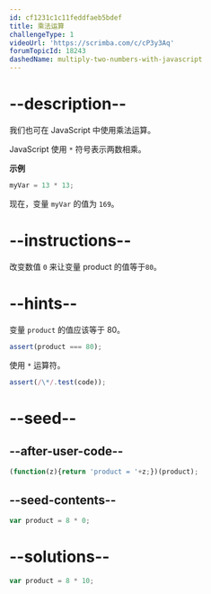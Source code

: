 ```yaml
---
id: cf1231c1c11feddfaeb5bdef
title: 乘法运算
challengeType: 1
videoUrl: 'https://scrimba.com/c/cP3y3Aq'
forumTopicId: 18243
dashedName: multiply-two-numbers-with-javascript
---
```


# --description--

我们也可在 JavaScript 中使用乘法运算。

JavaScript 使用 `*` 符号表示两数相乘。

**示例**

```js
myVar = 13 * 13;
```

现在，变量 `myVar` 的值为 `169`。

# --instructions--

改变数值 `0` 来让变量 product 的值等于`80`。

# --hints--

变量 `product` 的值应该等于 80。

```js
assert(product === 80);
```

使用 `*` 运算符。

```js
assert(/\*/.test(code));
```

# --seed--

## --after-user-code--

```js
(function(z){return 'product = '+z;})(product);
```

## --seed-contents--

```js
var product = 8 * 0;
```

# --solutions--

```js
var product = 8 * 10;
```
